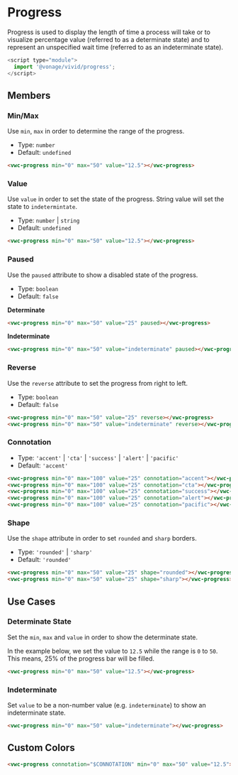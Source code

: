 # Progress

Progress is used to display the length of time a process will take or to visualize percentage value (referred to as a determinate state) and to represent an unspecified wait time (referred to as an indeterminate state).

```js
<script type="module">
  import '@vonage/vivid/progress';
</script>
```

## Members

### Min/Max

Use `min`, `max` in order to determine the range of the progress.

- Type: `number`
- Default: `undefined`

```html preview
<vwc-progress min="0" max="50" value="12.5"></vwc-progress>
```

### Value

Use `value` in order to set the state of the progress. String value will set the state to `indetermintate`.

- Type: `number` | `string`
- Default: `undefined`

```html preview
<vwc-progress min="0" max="50" value="12.5"></vwc-progress>
```

### Paused

Use the `paused` attribute to show a disabled state of the progress.

- Type: `boolean`
- Default: `false`

**Determinate**

```html preview
<vwc-progress min="0" max="50" value="25" paused></vwc-progress>
```

**Indeterminate**

```html preview
<vwc-progress min="0" max="50" value="indeterminate" paused></vwc-progress>
```

### Reverse

Use the `reverse` attribute to set the progress from right to left.

- Type: `boolean`
- Default: `false`

```html preview blocks
<vwc-progress min="0" max="50" value="25" reverse></vwc-progress>
<vwc-progress min="0" max="50" value="indeterminate" reverse></vwc-progress>
```

### Connotation

- Type: `'accent'` | `'cta'` | `'success'` | `'alert'` | `'pacific'`
- Default: `'accent'`

```html preview blocks
<vwc-progress min="0" max="100" value="25" connotation="accent"></vwc-progress>
<vwc-progress min="0" max="100" value="25" connotation="cta"></vwc-progress>
<vwc-progress min="0" max="100" value="25" connotation="success"></vwc-progress>
<vwc-progress min="0" max="100" value="25" connotation="alert"></vwc-progress>
<vwc-progress min="0" max="100" value="25" connotation="pacific"></vwc-progress>
```

### Shape

Use the `shape` attribute in order to set `rounded` and `sharp` borders.

- Type: `'rounded'` | `'sharp'`
- Default: `'rounded'`

```html preview blocks
<vwc-progress min="0" max="50" value="25" shape="rounded"></vwc-progress>
<vwc-progress min="0" max="50" value="25" shape="sharp"></vwc-progress>
```

## Use Cases

### Determinate State

Set the `min`, `max` and `value` in order to show the determinate state.

In the example below, we set the value to `12.5` while the range is `0` to `50`.  This means, 25% of the progress bar will be filled.

```html preview
<vwc-progress min="0" max="50" value="12.5"></vwc-progress>
```

### Indeterminate

Set `value` to be a non-number value (e.g. `indeterminate`) to show an indeterminate state.

```html preview
<vwc-progress min="0" max="50" value="indeterminate"></vwc-progress>
```

## Custom Colors

```html preview variables
<vwc-progress connotation="$CONNOTATION" min="0" max="50" value="12.5"></vwc-progress>
```

